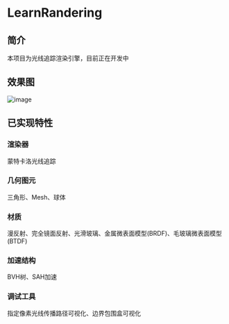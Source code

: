 # LearnRandering

## 简介

本项目为光线追踪渲染引擎，目前正在开发中

## 效果图

![image](https://raw.githubusercontent.com/xiaodoubao22/LearnRendering/main/figure/result.png)

## 已实现特性

### 渲染器

蒙特卡洛光线追踪

### 几何图元

三角形、Mesh、球体

### 材质

漫反射、完全镜面反射、光滑玻璃、金属微表面模型(BRDF)、毛玻璃微表面模型(BTDF)

### 加速结构

BVH树、SAH加速

### 调试工具

指定像素光线传播路径可视化、边界包围盒可视化

